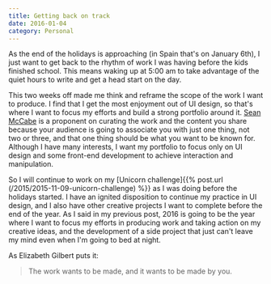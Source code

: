 ```yaml
---
title: Getting back on track
date: 2016-01-04
category: Personal
---
```


As the end of the holidays is approaching (in Spain that's on January 6th), I just want to get back to the rhythm of work I was having before the kids finished school. This means waking up at 5:00 am to take advantage of the quiet hours to write and get a head start on the day.

This two weeks off made me think and reframe the scope of the work I want to produce. I find that I get the most enjoyment out of UI design, so that's where I want to focus my efforts and build a strong portfolio around it. [Sean McCabe][seanwes] is a proponent on curating the work and the content you share because your audience is going to associate you with just one thing, not two or three, and that one thing should be what you want to be known for. Although I have many interests, I want my portfolio to focus only on UI design and some front-end development to achieve interaction and manipulation.

So I will continue to work on my [Unicorn challenge]{{% post.url (/2015/2015-11-09-unicorn-challenge) %}} as I was doing before the holidays started. I have an ignited disposition to continue my practice in UI design, and I also have other creative projects I want to complete before the end of the year. As I said in my previous post, 2016 is going to be the year where I want to focus my efforts in producing work and taking action on my creative ideas, and the development of a side project that just can't leave my mind even when I'm going to bed at night.

As Elizabeth Gilbert puts it:

> The work wants to be made, and it wants to be made by you.

  [seanwes]: http://seanwes.com "Sean McCabe"
